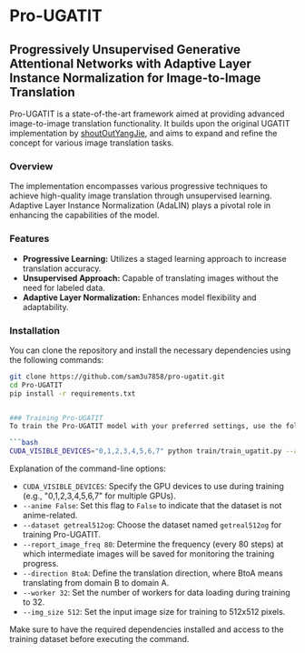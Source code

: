# Pro-UGATIT
## Progressively Unsupervised Generative Attentional Networks with Adaptive Layer Instance Normalization for Image-to-Image Translation

Pro-UGATIT is a state-of-the-art framework aimed at providing advanced image-to-image translation functionality. It builds upon the original UGATIT implementation by [shoutOutYangJie](https://github.com/shoutOutYangJie/Morph-UGATIT), and aims to expand and refine the concept for various image translation tasks.

### Overview
The implementation encompasses various progressive techniques to achieve high-quality image translation through unsupervised learning. Adaptive Layer Instance Normalization (AdaLIN) plays a pivotal role in enhancing the capabilities of the model.

### Features
- **Progressive Learning:** Utilizes a staged learning approach to increase translation accuracy.
- **Unsupervised Approach:** Capable of translating images without the need for labeled data.
- **Adaptive Layer Normalization:** Enhances model flexibility and adaptability.

### Installation
You can clone the repository and install the necessary dependencies using the following commands:

```bash
git clone https://github.com/sam3u7858/pro-ugatit.git
cd Pro-UGATIT
pip install -r requirements.txt


### Training Pro-UGATIT
To train the Pro-UGATIT model with your preferred settings, use the following command:

```bash
CUDA_VISIBLE_DEVICES="0,1,2,3,4,5,6,7" python train/train_ugatit.py --anime False --dataset getreal512og --report_image_freq 80 --direction BtoA --worker 32 --img_size 512
```

Explanation of the command-line options:

- `CUDA_VISIBLE_DEVICES`: Specify the GPU devices to use during training (e.g., "0,1,2,3,4,5,6,7" for multiple GPUs).
- `--anime False`: Set this flag to `False` to indicate that the dataset is not anime-related.
- `--dataset getreal512og`: Choose the dataset named `getreal512og` for training Pro-UGATIT.
- `--report_image_freq 80`: Determine the frequency (every 80 steps) at which intermediate images will be saved for monitoring the training progress.
- `--direction BtoA`: Define the translation direction, where BtoA means translating from domain B to domain A.
- `--worker 32`: Set the number of workers for data loading during training to 32.
- `--img_size 512`: Set the input image size for training to 512x512 pixels.

Make sure to have the required dependencies installed and access to the training dataset before executing the command.

